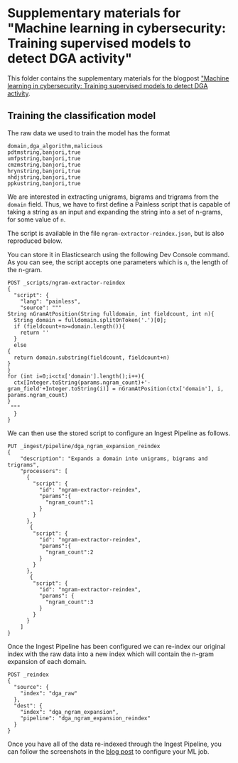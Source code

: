 # Supplementary materials for "Machine learning in cybersecurity: Training supervised models to detect DGA activity"
This folder contains the supplementary materials for the blogpost ["Machine learning in cybersecurity: Training supervised models to detect DGA activity](https://www.elastic.co/blog/machine-learning-in-cybersecurity-training-supervised-models-to-detect-dga-activity).

## Training the classification model

The raw data we used to train the model has the format

```
domain,dga_algorithm,malicious
pdtmstring,banjori,true
umfpstring,banjori,true
cmzmstring,banjori,true
hrynstring,banjori,true
nhdjstring,banjori,true
ppkustring,banjori,true
```

We are interested in extracting unigrams, bigrams and trigrams from the 
`domain` field. Thus, we have to first define a Painless script that is
capable of taking a string as an input and expanding the string
into a set of n-grams, for some value of `n`. 

The script is available in the file `ngram-extractor-reindex.json`, but is also
reproduced below. 

You can store it in Elasticsearch using the following Dev Console command.
As you can see, the script accepts one parameters which is `n`, the length
of the n-gram. 


```
POST _scripts/ngram-extractor-reindex
{
  "script": {
    "lang": "painless",
    "source": """
String nGramAtPosition(String fulldomain, int fieldcount, int n){
  String domain = fulldomain.splitOnToken('.')[0];
  if (fieldcount+n>=domain.length()){
    return ''
  }
  else 
{
  return domain.substring(fieldcount, fieldcount+n)
}
}
for (int i=0;i<ctx['domain'].length();i++){
  ctx[Integer.toString(params.ngram_count)+'-gram_field'+Integer.toString(i)] = nGramAtPosition(ctx['domain'], i, params.ngram_count)
}
 """
  }
}

```

We can then use the stored script to configure an Ingest Pipeline as follows.


```
PUT _ingest/pipeline/dga_ngram_expansion_reindex
{
    "description": "Expands a domain into unigrams, bigrams and trigrams",
    "processors": [
      {
        "script": {
          "id": "ngram-extractor-reindex",
          "params":{
            "ngram_count":1
          }
        }
      },
       {
        "script": {
          "id": "ngram-extractor-reindex",
          "params":{
            "ngram_count":2
          }
        }
      },
       {
        "script": {
          "id": "ngram-extractor-reindex",
          "params": {
            "ngram_count":3
          }
        }
      }
    ]
}
```

Once the Ingest Pipeline has been configured we can re-index
our original index with the raw data into a new index which will contain the 
n-gram expansion of each domain.


```
POST _reindex
{
  "source": {
    "index": "dga_raw"
  },
  "dest": {
    "index": "dga_ngram_expansion",
    "pipeline": "dga_ngram_expansion_reindex"
  }
}
```

Once you have all of the data re-indexed through the Ingest Pipeline, you can follow
the screenshots in the [blog post](https://www.elastic.co/blog/machine-learning-in-cybersecurity-training-supervised-models-to-detect-dga-activity) to configure your ML job. 
